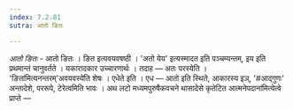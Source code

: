 ```yaml
---
index: 7.2.81
sutra: आतो ङितः

---
```

_आतो ङितः_ - आतो ङितः । ङित इत्यवयवषष्ठी । 'अतो येय' इत्यस्मादत इति पञ्चम्यन्तम्, इय इति प्रथमान्तं चानुवर्तते । यकारादकार उच्चारणार्थः । तदाह — अतः परस्येति । 'ङिता॑मित्यनन्तरम्'अवयवस्ये॑ति शेषः । एधेते इति । एध — आतो इति स्थिते, आकारस्य इञ्, '#आद्गुणः' अन्तादेशे, पररूपे, टेरेत्वमिति भावः । अथ लटो मध्यमपुरुषैकवचने थासादेसे कृतेटित आत्मनेपदाना॑मित्येत्वे प्राप्ते —
